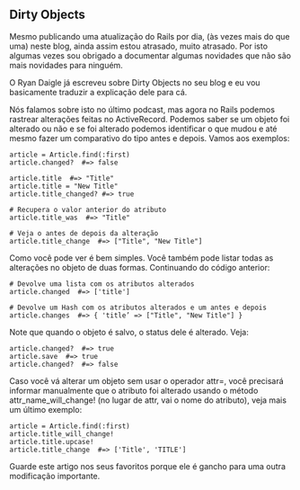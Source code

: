 ## Dirty Objects

Mesmo publicando uma atualização do Rails por dia, (às vezes mais do que uma) neste blog, ainda assim estou atrasado, muito atrasado. Por isto algumas vezes sou obrigado a documentar algumas novidades que não são mais novidades para ninguém.

O Ryan Daigle já escreveu sobre Dirty Objects no seu blog e eu vou basicamente traduzir a explicação dele para cá.

Nós falamos sobre isto no último podcast, mas agora no Rails podemos rastrear alterações feitas no ActiveRecord. Podemos saber se um objeto foi alterado ou não e se foi alterado podemos identificar o que mudou e até mesmo fazer um comparativo do tipo antes e depois. Vamos aos exemplos:

	article = Article.find(:first)
	article.changed?  #=> false

	article.title  #=> "Title"
	article.title = "New Title"
	article.title_changed? #=> true

	# Recupera o valor anterior do atributo
	article.title_was  #=> "Title"

	# Veja o antes de depois da alteração
	article.title_change  #=> ["Title", "New Title"]

Como você pode ver é bem simples. Você também pode listar todas as alterações no objeto de duas formas. Continuando do código anterior:

	# Devolve uma lista com os atributos alterados
	article.changed  #=> ['title']

	# Devolve um Hash com os atributos alterados e um antes e depois
	article.changes  #=> { 'title’ => ["Title", "New Title"] }

Note que quando o objeto é salvo, o status dele é alterado. Veja:

	article.changed?  #=> true
	article.save  #=> true
	article.changed?  #=> false

Caso você vá alterar um objeto sem usar o operador attr=, você precisará informar manualmente que o atributo foi alterado usando o método attr\_name\_will\_change! (no lugar de attr, vai o nome do atributo), veja mais um último exemplo:

	article = Article.find(:first)
	article.title_will_change!
	article.title.upcase!
	article.title_change  #=> ['Title', 'TITLE']

Guarde este artigo nos seus favoritos porque ele é gancho para uma outra modificação importante.
